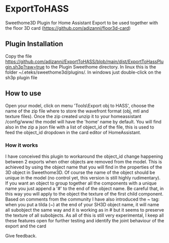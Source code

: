 # ExportToHASS
Sweethome3D Plugin for Home Assistant Export to be used together with the floor 3D card (https://github.com/adizanni/floor3d-card)

## Plugin Installation

Copy the file https://github.com/adizanni/ExportToHASS/blob/main/dist/ExportToHassPlugin.sh3p?raw=true to the Plugin Sweethome directory. In linux this is the folder ~/.eteks/sweethome3d/plugins/. In windows just double-click on the sh3p plugin file

## How to use

Open your model, click on menu 'Tools\Export obj to HASS', choose the  name of the zip file where to store the wavefront format (obj, mtl and texture files). Once the zip created unzip it to your homeassistant /config/www/<your model folder> the model will have the 'home' name by default. You will find also in the zip a json file with a list of object_id of the file, this  is used to feed the object_id dropdown in the card editor of HomeAssistant.
  
### How it works
 
I have conceived this plugin to workaround the object_id change happening between 2 exports when other objects are removed from the model. This is achieved by using the object name that you will find in the properties of the 3D object in Sweethome3D. Of course the name of the object should be unique in the model (no control yet, this version is still highly rudimentary). If you want an object to group together all the components with a unique name you just append a '#' to the end of the object name. Be careful that, in this way you will apply to the object the texture of the first child component. Based on comments from the community I have also introduced the ~ tag: when you put a tilda (~) at the end of your SH3D object name, it will name all subobject the same way and it is working as in # but it seems to preserve the texture of all subobjects. As all of this  is still very experimental, I keep all these features open for further testing and identify the joint behaviour  of the export and the card

Give feedback.
